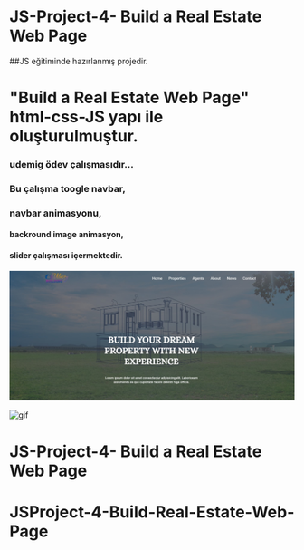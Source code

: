 # JS-Project-4- Build a Real Estate Web Page

##JS eğitiminde hazırlanmış projedir.

# "Build a Real Estate Web Page" html-css-JS yapı ile oluşturulmuştur.


### udemig ödev çalışmasıdır...

### Bu çalışma toogle navbar,
### navbar animasyonu,
#### backround image animasyon,
#### slider çalışması içermektedir.



![print-screen](screen.jpg)

![gif](video.gif)

# JS-Project-4- Build a Real Estate Web Page
# JSProject-4-Build-Real-Estate-Web-Page
